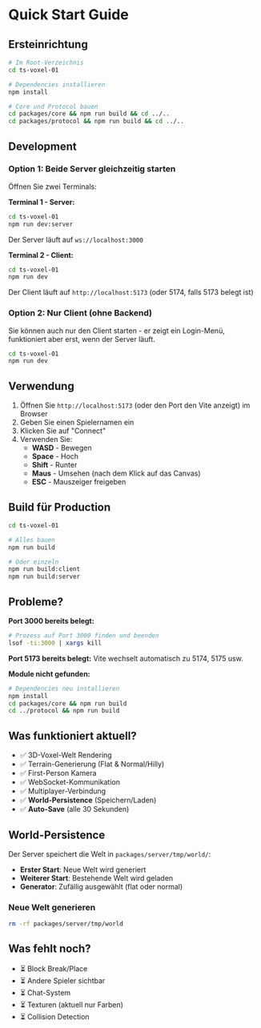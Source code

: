 # Quick Start Guide

## Ersteinrichtung

```bash
# Im Root-Verzeichnis
cd ts-voxel-01

# Dependencies installieren
npm install

# Core und Protocol bauen
cd packages/core && npm run build && cd ../..
cd packages/protocol && npm run build && cd ../..
```

## Development

### Option 1: Beide Server gleichzeitig starten

Öffnen Sie zwei Terminals:

**Terminal 1 - Server:**
```bash
cd ts-voxel-01
npm run dev:server
```

Der Server läuft auf `ws://localhost:3000`

**Terminal 2 - Client:**
```bash
cd ts-voxel-01
npm run dev
```

Der Client läuft auf `http://localhost:5173` (oder 5174, falls 5173 belegt ist)

### Option 2: Nur Client (ohne Backend)

Sie können auch nur den Client starten - er zeigt ein Login-Menü, funktioniert aber erst, wenn der Server läuft.

```bash
cd ts-voxel-01
npm run dev
```

## Verwendung

1. Öffnen Sie `http://localhost:5173` (oder den Port den Vite anzeigt) im Browser
2. Geben Sie einen Spielernamen ein
3. Klicken Sie auf "Connect"
4. Verwenden Sie:
   - **WASD** - Bewegen
   - **Space** - Hoch
   - **Shift** - Runter
   - **Maus** - Umsehen (nach dem Klick auf das Canvas)
   - **ESC** - Mauszeiger freigeben

## Build für Production

```bash
cd ts-voxel-01

# Alles bauen
npm run build

# Oder einzeln
npm run build:client
npm run build:server
```

## Probleme?

**Port 3000 bereits belegt:**
```bash
# Prozess auf Port 3000 finden und beenden
lsof -ti:3000 | xargs kill
```

**Port 5173 bereits belegt:**
Vite wechselt automatisch zu 5174, 5175 usw.

**Module nicht gefunden:**
```bash
# Dependencies neu installieren
npm install
cd packages/core && npm run build
cd ../protocol && npm run build
```

## Was funktioniert aktuell?

- ✅ 3D-Voxel-Welt Rendering
- ✅ Terrain-Generierung (Flat & Normal/Hilly)
- ✅ First-Person Kamera
- ✅ WebSocket-Kommunikation
- ✅ Multiplayer-Verbindung
- ✅ **World-Persistence** (Speichern/Laden)
- ✅ **Auto-Save** (alle 30 Sekunden)

## World-Persistence

Der Server speichert die Welt in `packages/server/tmp/world/`:

- **Erster Start**: Neue Welt wird generiert
- **Weiterer Start**: Bestehende Welt wird geladen
- **Generator**: Zufällig ausgewählt (flat oder normal)

### Neue Welt generieren

```bash
rm -rf packages/server/tmp/world
```

## Was fehlt noch?

- ⏳ Block Break/Place
- ⏳ Andere Spieler sichtbar
- ⏳ Chat-System
- ⏳ Texturen (aktuell nur Farben)
- ⏳ Collision Detection
